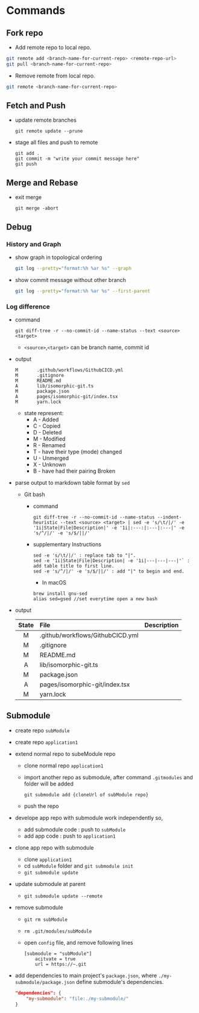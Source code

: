 # Commands

## Fork repo

- Add remote repo to local repo.

```bash
git remote add <branch-name-for-current-repo> <remote-repo-url>
git pull <branch-name-for-current-repo>
```

- Remove remote from local repo.

```bash
git remote <branch-name-for-current-repo>
```

## Fetch and Push

- update remote branches

    ```
    git remote update --prune
    ```

- stage all files and push to remote

    ```
    git add .
    git commit -m "write your commit message here"
    git push
    ```

## Merge and Rebase

- exit merge

    ```
    git merge -abort
    ```

## Debug

### History and Graph

- show graph in topological ordering

    ```sh
    git log --pretty="format:%h %ar %s" --graph
    ```

- show commit message without other branch

    ```sh
    git log --pretty="format:%h %ar %s" --first-parent
    ```

### Log difference

- command

    ```
    git diff-tree -r --no-commit-id --name-status --text <source> <target>
    ```
    - `<source>`,`<target>` can be branch name, commit id

- output

    ```
    M       .github/workflows/GithubCICD.yml
    M       .gitignore
    M       README.md
    A       lib/isomorphic-git.ts
    M       package.json
    A       pages/isomorphic-git/index.tsx
    M       yarn.lock
    ```
    - state represent:
        * A - Added
        * C - Copied
        * D - Deleted
        * M - Modified
        * R - Renamed
        * T - have their type (mode) changed
        * U - Unmerged
        * X - Unknown
        * B - have had their pairing Broken

- parse output to markdown table format by `sed`

    - Git bash
        
        - command

            ```
            git diff-tree -r --no-commit-id --name-status --indent-heuristic --text <source> <target> | sed -e 's/\t/|/' -e '1i|State|File|Description|' -e '1i|:---:|:---|:---|' -e 's/^/|/' -e 's/$/||/'
            ```

        - supplementary Instructions

            ```
            sed -e 's/\t/|/' : replace tab to "|".
            sed -e '1i|State|File|Description| -e '1i|---|---|---|'` : add table title to first line.
            sed -e 's/^/|/' -e 's/$/||/' : add "|" to begin and end. 
            ```
            
            - In macOS
            ```
            brew install gnu-sed
            alias sed=gsed //set everytime open a new bash
            ```
         
- output

    |State|File|Description|
    |:---:|:---|:---|
    |M|.github/workflows/GithubCICD.yml||
    |M|.gitignore||
    |M|README.md||
    |A|lib/isomorphic-git.ts||
    |M|package.json||
    |A|pages/isomorphic-git/index.tsx||
    |M|yarn.lock||

## Submodule

- create repo `subModule`
- create repo `application1`
- extend normal repo to subeModule repo 
    - clone normal repo `application1`
    - import another repo as submodule, after command `.gitmodules` and folder will be added 
        
        `git submodule add {cloneUrl of subModule repo}`
    - push the repo

- develope app repo with submodule work independently so,

    - add submodule code : push to `subModule`
    - add app code : push to `application1`

- clone app repo with submodule 
    - clone `application1`
    - cd `subModule` folder and `git submodule init`
    - `git submodule update`

- update submodule at parent
    - `git submodule update --remote`

- remove submodule
    - `git rm subModule`
    - `rm .git/modules/subModule`
    -  open `config` file, and remove following lines
        
        ```
        [submodule = "subModule"]
            acitvate = true
            url = https://~.git
        ```

- add dependencies to main project's `package.json`, where `./my-submodule/package.json` define submodule's dependencies.

    ```json
    "dependencies": {
        "my-submodule": "file:./my-submodule/"
    }
    ```

